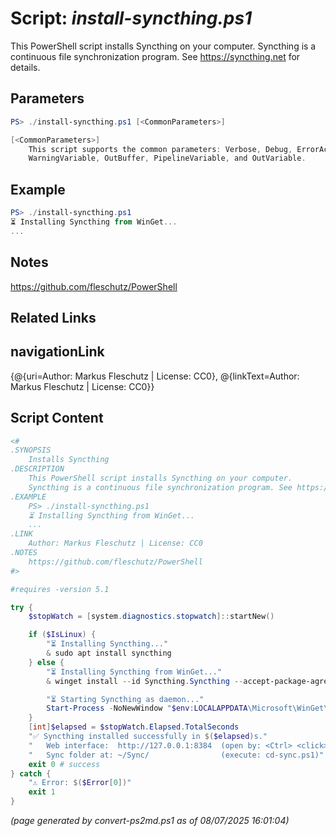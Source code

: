 Script: *install-syncthing.ps1*
========================

This PowerShell script installs Syncthing on your computer.
Syncthing is a continuous file synchronization program. See https://syncthing.net for details.

Parameters
----------
```powershell
PS> ./install-syncthing.ps1 [<CommonParameters>]

[<CommonParameters>]
    This script supports the common parameters: Verbose, Debug, ErrorAction, ErrorVariable, WarningAction, 
    WarningVariable, OutBuffer, PipelineVariable, and OutVariable.
```

Example
-------
```powershell
PS> ./install-syncthing.ps1
⏳ Installing Syncthing from WinGet...
...

```

Notes
-----
https://github.com/fleschutz/PowerShell

Related Links
-------------
navigationLink
--------------
{@{uri=Author: Markus Fleschutz | License: CC0}, @{linkText=Author: Markus Fleschutz | License: CC0}}

Script Content
--------------
```powershell
<#
.SYNOPSIS
	Installs Syncthing
.DESCRIPTION
	This PowerShell script installs Syncthing on your computer.
	Syncthing is a continuous file synchronization program. See https://syncthing.net for details.
.EXAMPLE
	PS> ./install-syncthing.ps1
	⏳ Installing Syncthing from WinGet...
	...
.LINK
	Author: Markus Fleschutz | License: CC0
.NOTES
	https://github.com/fleschutz/PowerShell
#>

#requires -version 5.1

try {
	$stopWatch = [system.diagnostics.stopwatch]::startNew()

	if ($IsLinux) {
		"⏳ Installing Syncthing..."
		& sudo apt install syncthing
	} else {
		"⏳ Installing Syncthing from WinGet..."
		& winget install --id Syncthing.Syncthing --accept-package-agreements --accept-source-agreements

		"⏳ Starting Syncthing as daemon..."
		Start-Process -NoNewWindow "$env:LOCALAPPDATA\Microsoft\WinGet\Links\syncthing.exe"
	}
	[int]$elapsed = $stopWatch.Elapsed.TotalSeconds
	"✅ Syncthing installed successfully in $($elapsed)s."
	"   Web interface:  http://127.0.0.1:8384  (open by: <Ctrl> <click>)"
	"   Sync folder at: ~/Sync/                (execute: cd-sync.ps1)"
	exit 0 # success
} catch {
	"⚠️ Error: $($Error[0])"
	exit 1
}
```

*(page generated by convert-ps2md.ps1 as of 08/07/2025 16:01:04)*
